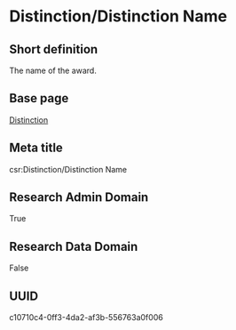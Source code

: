 # Distinction/Distinction Name
## Short definition
The name of the award.
## Base page
[Distinction](https://github.com/EuroCRIS/CASRAI-Dictionairies/blob/main/Objects/Distinction.md)
## Meta title
csr:Distinction/Distinction Name
## Research Admin Domain
True
## Research Data Domain
False
## UUID
c10710c4-0ff3-4da2-af3b-556763a0f006

